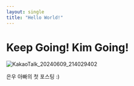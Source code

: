 ```yaml
---
layout: single
title: "Hello World!"
---
```


# Keep Going! Kim Going!

![KakaoTalk_20240609_214029402](D:\blog\GoingKim.github.io\_images\2024-06-09-first\KakaoTalk_20240609_214029402.jpg)



은우 아빠의 첫 포스팅 :)

